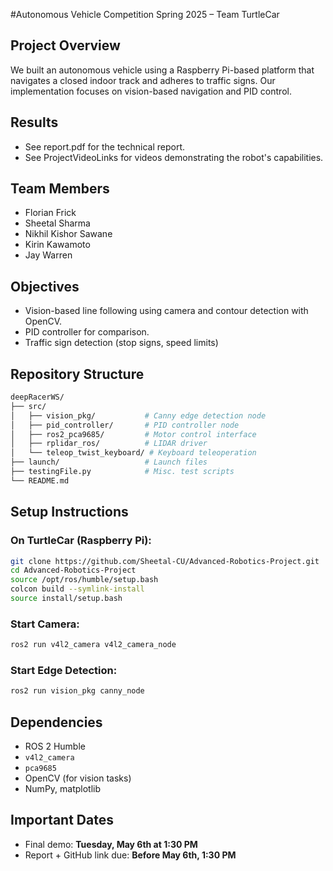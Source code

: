 #Autonomous Vehicle Competition Spring 2025 – Team TurtleCar

## Project Overview

We built an autonomous vehicle using a Raspberry Pi-based platform that navigates a closed indoor track and adheres to traffic signs. Our implementation focuses on vision-based navigation and PID control.

## Results

- See report.pdf for the technical report.
- See ProjectVideoLinks for videos demonstrating the robot's capabilities.


## Team Members

- Florian Frick
- Sheetal Sharma  
- Nikhil Kishor Sawane  
- Kirin Kawamoto  
- Jay Warren  


## Objectives

- Vision-based line following using camera and contour detection with OpenCV.
- PID controller for comparison.
- Traffic sign detection (stop signs, speed limits)

## Repository Structure

```bash
deepRacerWS/
├── src/
│   ├── vision_pkg/           # Canny edge detection node
│   ├── pid_controller/       # PID controller node
│   ├── ros2_pca9685/         # Motor control interface
│   ├── rplidar_ros/          # LIDAR driver
│   └── teleop_twist_keyboard/ # Keyboard teleoperation
├── launch/                   # Launch files
├── testingFile.py            # Misc. test scripts
└── README.md
```

## Setup Instructions

### On TurtleCar (Raspberry Pi):
```bash
git clone https://github.com/Sheetal-CU/Advanced-Robotics-Project.git
cd Advanced-Robotics-Project
source /opt/ros/humble/setup.bash
colcon build --symlink-install
source install/setup.bash
```

### Start Camera:
```bash
ros2 run v4l2_camera v4l2_camera_node
```

### Start Edge Detection:
```bash
ros2 run vision_pkg canny_node
```

## Dependencies

- ROS 2 Humble
- `v4l2_camera`
- `pca9685`
- OpenCV (for vision tasks)
- NumPy, matplotlib

## Important Dates

- Final demo: **Tuesday, May 6th at 1:30 PM**
- Report + GitHub link due: **Before May 6th, 1:30 PM**
